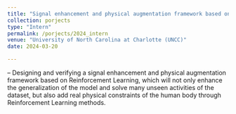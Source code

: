 ```yaml
---
title: "Signal enhancement and physical augmentation framework based on Reinforcement Learning"
collection: porjects
type: "Intern"
permalink: /porjects/2024_intern
venue: "University of North Carolina at Charlotte (UNCC)"
date: 2024-03-20

---
```


– Designing and verifying a signal enhancement and physical augmentation framework based on Reinforcement Learning, which will not only enhance the generalization of the model and solve many unseen activities of the dataset, but also add real physical constraints of the human body through Reinforcement Learning methods.

